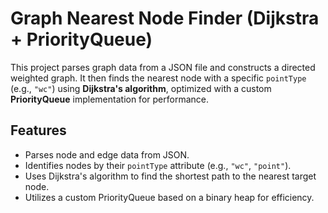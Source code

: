 # Graph Nearest Node Finder (Dijkstra + PriorityQueue)

This project parses graph data from a JSON file and constructs a directed weighted graph. It then finds the nearest node with a specific `pointType` (e.g., `"wc"`) using **Dijkstra's algorithm**, optimized with a custom **PriorityQueue** implementation for performance.

## Features

- Parses node and edge data from JSON.
- Identifies nodes by their `pointType` attribute (e.g., `"wc"`, `"point"`).
- Uses Dijkstra's algorithm to find the shortest path to the nearest target node.
- Utilizes a custom PriorityQueue based on a binary heap for efficiency.
